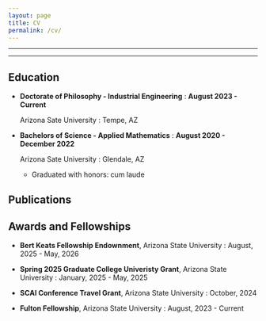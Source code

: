 ```yaml
---
layout: page
title: CV
permalink: /cv/
---
```


---
---

## Education

- **Doctorate of Philosophy - Industrial Engineering**
  : **August 2023 - Current**
  
  Arizona Sate University 
    : Tempe, AZ
  
- **Bachelors of Science - Applied Mathematics**
  : **August 2020 - December 2022**
  
  Arizona Sate University 
    : Glendale, AZ
  
  - Graduated with honors: cum laude

## Publications

[~P1]: **TBD**

## Awards and Fellowships

- **Bert Keats Fellowship Endownment**, Arizona State University
  : August, 2025 - May, 2026

- **Spring 2025 Graduate College Univeristy Grant**, Arizona State University
  : January, 2025 - May, 2025

- **SCAI Conference Travel Grant**, Arizona State University
  : October, 2024

- **Fulton Fellowship**, Arizona State University
  : August, 2023 - Current
